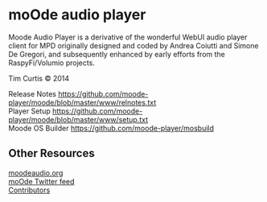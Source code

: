 # moOde audio player

Moode Audio Player is a derivative of the wonderful WebUI audio player client for MPD originally designed and coded by Andrea Coiutti and Simone De Gregori, and subsequently enhanced by early efforts from the RaspyFi/Volumio projects.

Tim Curtis © 2014

Release Notes https://github.com/moode-player/moode/blob/master/www/relnotes.txt<br>
Player Setup https://github.com/moode-player/moode/blob/master/www/setup.txt<br>
Moode OS Builder https://github.com/moode-player/mosbuild

## Other Resources
[moodeaudio.org](http://moodeaudio.org)\
[moOde Twitter feed](http://twitter.com/MoodeAudio)\
[Contributors](https://github.com/moode-player/moode/blob/master/www/CONTRIBS.html)
